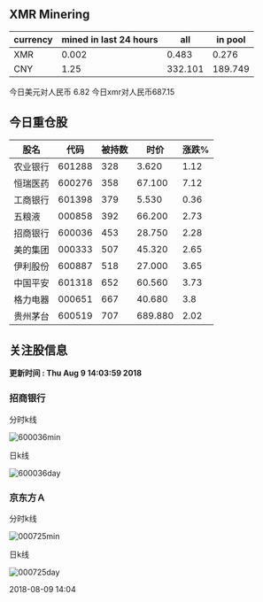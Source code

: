 ## XMR Minering

|currency|mined in last 24 hours|all|in pool|
|---|---|---|---|
|XMR|0.002|0.483|0.276|
|CNY|1.25|332.101|189.749|

今日美元对人民币 6.82	今日xmr对人民币687.15


## 今日重仓股 

|股名|代码|被持数|时价|涨跌%|
|---|---|---|---|---|
|农业银行|601288|328|3.620|1.12|
|恒瑞医药|600276|358|67.100|7.12|
|工商银行|601398|379|5.530|0.36|
|五粮液|000858|392|66.200|2.73|
|招商银行|600036|453|28.750|2.28|
|美的集团|000333|507|45.320|2.65|
|伊利股份|600887|518|27.000|3.65|
|中国平安|601318|652|60.560|3.73|
|格力电器|000651|667|40.680|3.8|
|贵州茅台|600519|707|689.880|2.02|

## 关注股信息
**更新时间 : Thu Aug  9 14:03:59 2018**
### 招商银行 
分时k线

![600036min](http://image.sinajs.cn/newchart/min/n/sh600036.gif)

日k线

![600036day](http://image.sinajs.cn/newchart/daily/n/sh600036.gif)

### 京东方Ａ 
分时k线

![000725min](http://image.sinajs.cn/newchart/min/n/sz000725.gif)

日k线

![000725day](http://image.sinajs.cn/newchart/daily/n/sz000725.gif)

2018-08-09 14:04